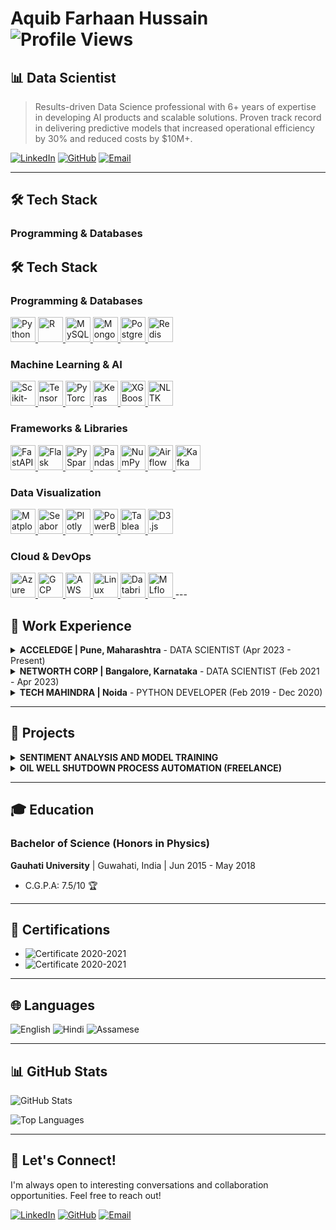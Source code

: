 # Aquib Farhaan Hussain ![Profile Views](https://komarev.com/ghpvc/?username=aquib97&color=blue)

## 📊 Data Scientist

> Results-driven Data Science professional with 6+ years of expertise in developing AI products and scalable solutions. Proven track record in delivering predictive models that increased operational efficiency by 30% and reduced costs by $10M+.

[![LinkedIn](https://img.shields.io/badge/LinkedIn-0077B5?style=for-the-badge&logo=linkedin&logoColor=white)](https://linkedin.com/in/aquibfarhaan/) [![GitHub](https://img.shields.io/badge/GitHub-100000?style=for-the-badge&logo=github&logoColor=white)](https://github.com/aquib97) [![Email](https://img.shields.io/badge/Email-D14836?style=for-the-badge&logo=gmail&logoColor=white)](mailto:aquib.farhaan2@gmail.com)

---

## 🛠️ Tech Stack

### Programming & Databases
## 🛠️ Tech Stack

### Programming & Databases
<a href="https://www.python.org/" target="_blank">
  <img src="https://img.icons8.com/color/48/000000/python.png" alt="Python" width="40" height="40"/>
</a>
<a href="https://www.r-project.org/" target="_blank">
  <img src="https://img.icons8.com/fluency/48/000000/r-project.png" alt="R" width="40" height="40"/>
</a>
<a href="https://www.mysql.com/" target="_blank">
  <img src="https://img.icons8.com/color/48/000000/mysql-logo.png" alt="MySQL" width="40" height="40"/>
</a>
<a href="https://www.mongodb.com/" target="_blank">
  <img src="https://img.icons8.com/color/48/000000/mongodb.png" alt="MongoDB" width="40" height="40"/>
</a>
<a href="https://www.postgresql.org/" target="_blank">
  <img src="https://img.icons8.com/color/48/000000/postgreesql.png" alt="PostgreSQL" width="40" height="40"/>
</a>
<a href="https://redis.io/" target="_blank">
  <img src="https://img.icons8.com/color/48/000000/redis.png" alt="Redis" width="40" height="40"/>
</a>

### Machine Learning & AI
<a href="https://scikit-learn.org/" target="_blank">
  <img src="https://img.icons8.com/external-soft-fill-juicy-fish/60/000000/external-machine-learning-cloud-computing-soft-fill-soft-fill-juicy-fish.png" alt="Scikit-Learn" width="40" height="40"/>
</a>
<a href="https://www.tensorflow.org/" target="_blank">
  <img src="https://img.icons8.com/color/48/000000/tensorflow.png" alt="TensorFlow" width="40" height="40"/>
</a>
<a href="https://pytorch.org/" target="_blank">
  <img src="https://img.icons8.com/color/48/000000/pytorch.png" alt="PyTorch" width="40" height="40"/>
</a>
<a href="https://keras.io/" target="_blank">
  <img src="https://img.icons8.com/color/48/000000/keras.png" alt="Keras" width="40" height="40"/>
</a>
<a href="https://xgboost.readthedocs.io/" target="_blank">
  <img src="https://img.icons8.com/ios-filled/50/000000/line-chart.png" alt="XGBoost" width="40" height="40"/>
</a>
<a href="https://www.nltk.org/" target="_blank">
  <img src="https://img.icons8.com/color/48/000000/nlp.png" alt="NLTK" width="40" height="40"/>
</a>

### Frameworks & Libraries
<a href="https://fastapi.tiangolo.com/" target="_blank">
  <img src="https://img.icons8.com/external-tal-revivo-color-tal-revivo/48/000000/external-fastapi-a-modern-web-framework-for-building-apis-with-python-logo-color-tal-revivo.png" alt="FastAPI" width="40" height="40"/>
</a>
<a href="https://flask.palletsprojects.com/" target="_blank">
  <img src="https://img.icons8.com/ios-filled/50/000000/flask.png" alt="Flask" width="40" height="40"/>
</a>
<a href="https://spark.apache.org/" target="_blank">
  <img src="https://img.icons8.com/color/48/000000/apache-spark.png" alt="PySpark" width="40" height="40"/>
</a>
<a href="https://pandas.pydata.org/" target="_blank">
  <img src="https://img.icons8.com/external-flat-juicy-fish/60/000000/external-pandas-data-science-flat-flat-juicy-fish.png" alt="Pandas" width="40" height="40"/>
</a>
<a href="https://numpy.org/" target="_blank">
  <img src="https://img.icons8.com/color/48/000000/numpy.png" alt="NumPy" width="40" height="40"/>
</a>
<a href="https://airflow.apache.org/" target="_blank">
  <img src="https://img.icons8.com/fluency/48/000000/apache-airflow.png" alt="Airflow" width="40" height="40"/>
</a>
<a href="https://kafka.apache.org/" target="_blank">
  <img src="https://img.icons8.com/color/48/000000/apache-kafka.png" alt="Kafka" width="40" height="40"/>
</a>

### Data Visualization
<a href="https://matplotlib.org/" target="_blank">
  <img src="https://img.icons8.com/external-flat-juicy-fish/60/000000/external-matplotlib-data-science-flat-flat-juicy-fish.png" alt="Matplotlib" width="40" height="40"/>
</a>
<a href="https://seaborn.pydata.org/" target="_blank">
  <img src="https://img.icons8.com/external-flat-juicy-fish/60/000000/external-seaborn-data-science-flat-flat-juicy-fish.png" alt="Seaborn" width="40" height="40"/>
</a>
<a href="https://plotly.com/" target="_blank">
  <img src="https://img.icons8.com/external-tal-revivo-color-tal-revivo/40/000000/external-plotly-data-visualization-tool-for-interactive-graphs-and-charts-logo-color-tal-revivo.png" alt="Plotly" width="40" height="40"/>
</a>
<a href="https://powerbi.microsoft.com/" target="_blank">
  <img src="https://img.icons8.com/color/48/000000/power-bi.png" alt="PowerBI" width="40" height="40"/>
</a>
<a href="https://www.tableau.com/" target="_blank">
  <img src="https://img.icons8.com/color/48/000000/tableau-software.png" alt="Tableau" width="40" height="40"/>
</a>
<a href="https://d3js.org/" target="_blank">
  <img src="https://img.icons8.com/external-tal-revivo-color-tal-revivo/48/000000/external-d3-js-a-javascript-library-for-producing-dynamic-interactive-data-visualizations-in-web-browsers-logo-color-tal-revivo.png" alt="D3.js" width="40" height="40"/>
</a>

### Cloud & DevOps
<a href="https://azure.microsoft.com/" target="_blank">
  <img src="https://img.icons8.com/color/48/000000/azure-1.png" alt="Azure" width="40" height="40"/>
</a>
<a href="https://cloud.google.com/" target="_blank">
  <img src="https://img.icons8.com/color/48/000000/google-cloud.png" alt="GCP" width="40" height="40"/>
</a>
<a href="https://aws.amazon.com/" target="_blank">
  <img src="https://img.icons8.com/color/48/000000/amazon-web-services.png" alt="AWS" width="40" height="40"/>
</a>
<a href="https://www.linux.org/" target="_blank">
  <img src="https://img.icons8.com/color/48/000000/linux.png" alt="Linux" width="40" height="40"/>
</a>
<a href="https://www.databricks.com/" target="_blank">
  <img src="https://img.icons8.com/fluency/48/000000/databricks.png" alt="Databricks" width="40" height="40"/>
</a>
<a href="https://mlflow.org/" target="_blank">
  <img src="https://img.icons8.com/external-tal-revivo-color-tal-revivo/48/000000/external-mlflow-an-open-source-platform-for-managing-machine-learning-lifecycle-logo-color-tal-revivo.png" alt="MLflow" width="40" height="40"/>
</a>
---

## 💼 Work Experience

<details>
<summary><strong>ACCELEDGE | Pune, Maharashtra</strong> - DATA SCIENTIST (Apr 2023 - Present)</summary>

#### VOICE BOT PLATFORM
- Engineered a scalable voice bot integrated with dialer API, managing 10,000+ daily calls through MongoDB and temporary caching, resulting in 40% improved customer engagement.
- Created an end-to-end service for real-time audio interactions with speech-to-text transcription and multilingual support, reducing response time by 65% and increasing user satisfaction by 45%.
- Integrated GenAI (OpenAI + LangChain) to generate dynamic responses, boosting system efficiency by 35% and expanding language capabilities to support 8+ languages.
- Established a robust audio response pipeline with session-aware memory management, decreasing latency by 50% while maintaining 99.5% uptime.

#### WEB BOT PLATFORM
- Created a scalable chatbot platform for web and WhatsApp applications using JSON-based architecture, increasing user engagement by 55% and reducing customer service costs by 30%.
- Configured MongoDB for session management and applied RAG techniques with LLM and Hugging Face models, improving response accuracy by 40% and reducing processing time by 25%.
- Enhanced platform functionality with API integration, sentiment analysis, and multilingual support, resulting in 65% higher user retention and 70% faster query resolution.

#### AUDIO PROCESSING AND NLP AUTOMATION
- Constructed FastAPI microservices for multilingual audio pipelines with SpeechBrain and Google STT, processing 5,000+ monthly audio files with 98% accuracy.
- Architected APIs with flexible input support, token-based security, and fault handling, reducing system failures by 75% and improving cross-language NLP task efficiency by 60%.

#### DATA SCRAPING AND AUTOMATION
- Developed Selenium-based web scraping tool that reduced manual data collection time by 90%, extracting and processing 500+ data files daily.
- Established post-processing pipelines and daily logging system integrated with SQL database, enabling real-time visualization that improved decision-making speed by 70%.
</details>

<details>
<summary><strong>NETWORTH CORP | Bangalore, Karnataka</strong> - DATA SCIENTIST (Feb 2021 - Apr 2023)</summary>

#### TOTAL EXTRACT LOSS OPTIMIZATION
- Conducted root cause analysis using regression techniques and Shap value-driven feature importance, identifying 8 key factors affecting yield loss.
- Formulated optimal process control parameters based on historical data analysis, resulting in 0.65% yield increase and $450K annual savings.
- Engineered scalable data models and pipelines that accelerated analysis of high-volume datasets by 40%, enabling weekly instead of monthly reporting.

#### SPACE OPTIMIZATION
- Devised an optimization algorithm for SKU combination in route assembly, maximizing truck space utilization by 35% and reducing transportation costs by $300K monthly.

#### ELECTRICITY FORECAST IN BREWERIES
- Analyzed 15-minute interval electricity consumption patterns across brewery operations, identifying peak usage periods and optimization opportunities.
- Applied time series forecasting techniques achieving 90% prediction accuracy with LSTM models, enabling 15% reduction in electricity costs through optimized scheduling.

#### OTHER ACHIEVEMENTS
- Programmed an automation tool for MRP controller validation and SAP responsibility management, handling 20+ daily incidents automatically and reducing manual processing time by 85%.
- Built an SLA breach monitoring system with automated alerts, helping prioritize critical cases and contributing to $10M cost savings through improved incident management.
</details>

<details>
<summary><strong>TECH MAHINDRA | Noida</strong> - PYTHON DEVELOPER (Feb 2019 - Dec 2020)</summary>

- Created Python-based data processing applications that improved operational efficiency by 30% and reduced manual data handling by 65%.
- Established ETL processes using Pandas and NumPy, processing 2TB+ of data monthly from various sources with 99.8% accuracy.
- Developed RESTful APIs with Flask that decreased system integration time by 40% and enabled real-time data exchange between 5+ systems.
- Collaborated with cross-functional teams to deliver data-driven solutions that reduced decision-making time by 50%.
- Systematized reporting processes, cutting report generation time by 75% and eliminating errors while improving data visualization by 60%.
</details>

---

## 🚀 Projects

<details>
<summary><strong>SENTIMENT ANALYSIS AND MODEL TRAINING</strong></summary>

- Processed and analyzed 1.6M Twitter records to classify sentiment with 92% accuracy, improving customer insight generation by 40%.
- Evaluated multiple models (GloVe+Stacked Bi-LSTM, ANN, Logistic Regression), achieving 15% performance improvement over baseline models.
</details>

<details>
<summary><strong>OIL WELL SHUTDOWN PROCESS AUTOMATION (FREELANCE)</strong></summary>

- Examined neighboring well behavior within specified radius of center well shutdown, analyzing 13GB of data from 60 wells.
- Applied predictive analysis techniques that reduced shutdown planning time by 65% and improved production forecasting accuracy by 30%.
- Automated visualization process, enabling stakeholders to identify patterns 5x faster and make data-driven decisions.
</details>

---

## 🎓 Education

### Bachelor of Science (Honors in Physics)
**Gauhati University** | Guwahati, India | Jun 2015 - May 2018
- C.G.P.A: 7.5/10 🏆

---

## 📜 Certifications

- ![Certificate](https://img.shields.io/badge/Certificate-Machine_Learning_Masters%20iNeuron%20Intelligence-blue) 2020-2021
- ![Certificate](https://img.shields.io/badge/Certificate-Business_Analytics_Masters%20iNeuron%20Intelligence-orange) 2020-2021

---

## 🌐 Languages

![English](https://img.shields.io/badge/English-Fluent-blue)
![Hindi](https://img.shields.io/badge/Hindi-Native-green)
![Assamese](https://img.shields.io/badge/Assamese-Native-green)

---

## 📊 GitHub Stats

![GitHub Stats](https://github-readme-stats.vercel.app/api?username=aquib97&show_icons=true&theme=radical)

![Top Languages](https://github-readme-stats.vercel.app/api/top-langs/?username=aquib97&layout=compact&theme=radical)

---

## 🤝 Let's Connect!

I'm always open to interesting conversations and collaboration opportunities. Feel free to reach out!

[![LinkedIn](https://img.shields.io/badge/Let's_connect_on-LinkedIn-0077B5?style=for-the-badge&logo=linkedin&logoColor=white)](https://linkedin.com/in/aquibfarhaan/)
[![GitHub](https://img.shields.io/badge/Check_my_repos_on-GitHub-100000?style=for-the-badge&logo=github&logoColor=white)](https://github.com/aquib97)
[![Email](https://img.shields.io/badge/Send_me_an-Email-D14836?style=for-the-badge&logo=gmail&logoColor=white)](mailto:aquib.farhaan2@gmail.com)
